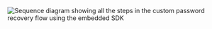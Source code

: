 <div class="full">

![Sequence diagram showing all the steps in the custom password recovery flow using the embedded SDK](/img/advanced-use-cases/dotnet-custom-pwd-recovery-custom-sdk-summary.png "Custom password recovery with SDK flow diagram")

</div>
